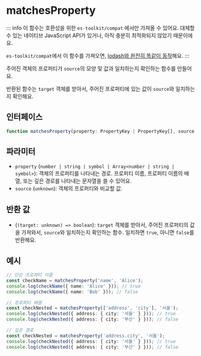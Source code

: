# matchesProperty

::: info
이 함수는 호환성을 위한 `es-toolkit/compat` 에서만 가져올 수 있어요. 대체할 수 있는 네이티브 JavaScript API가 있거나, 아직 충분히 최적화되지 않았기 때문이에요.

`es-toolkit/compat`에서 이 함수를 가져오면, [lodash와 완전히 똑같이 동작](../../../compatibility.md)해요.
:::

주어진 객체의 프로퍼티가 `source`의 모양 및 값과 일치하는지 확인하는 함수를 만들어요.

반환된 함수는 `target` 객체를 받아서, 주어진 프로퍼티에 있는 값이 `source`와 일치하는지 확인해요.

## 인터페이스

```typescript
function matchesProperty(property: PropertyKey | PropertyKey[], source: unknown): (target?: unknown) => boolean;
```

## 파라미터

- `property` (`number | string | symbol | Array<number | string | symbol>`): 객체의 프로퍼티를 나타내는 경로. 프로퍼티 이름, 프로퍼티 이름의 배열, 또는 깊은 경로를 나타내는 문자열을 쓸 수 있어요.
- `source` (`unknown`): 객체의 프로퍼티와 비교할 값.

## 반환 값

- (`(target: unknown) => boolean`): `target` 객체를 받아서, 주어진 프로퍼티의 값을 가져와서, `source`와 일치하는지 확인하는 함수. 일치하면 `true`, 아니면 `false`를 반환해요.

## 예시

```typescript
// 단순 프로퍼티 이름
const checkName = matchesProperty('name', 'Alice');
console.log(checkName({ name: 'Alice' })); // true
console.log(checkName({ name: 'Bob' })); // false

// 프로퍼티 배열
const checkNested = matchesProperty(['address', 'city'], '서울');
console.log(checkNested({ address: { city: '서울' } })); // true
console.log(checkNested({ address: { city: '부산' } })); // false

// 깊은 경로
const checkNested = matchesProperty('address.city', '서울');
console.log(checkNested({ address: { city: '서울' } })); // true
console.log(checkNested({ address: { city: '부산' } })); // false
```
